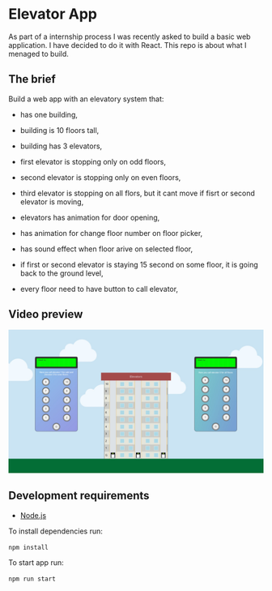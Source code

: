 # Elevator App

As part of a internship process I was recently asked to build a basic web application.
I have decided to do it with React.
This repo is about what I menaged to build.

## The brief

Build a web app with an elevatory system that:

- has one building,
- building is 10 floors tall,
- building has 3 elevators,
- first elevator is stopping only on odd floors,
- second elevator is stopping only on even floors,
- third elevator is stopping on all flors, but it cant move if fisrt or second elevator is moving,

- elevators has animation for door opening,
- has animation for change floor number on floor picker,
- has sound effect when floor arive on selected floor,
- if first or second elevator is staying 15 second on some floor, it is going back to the ground level,
- every floor need to have button to call elevator,

## Video preview

[![Watch the video](/src/assets/images/screenshot.jpg)](https://youtu.be/RrpQQO2eYv0)

## Development requirements

- [Node.js](http://nodejs.org/)

To install dependencies run:

`npm install`

To start app run:

`npm run start`
